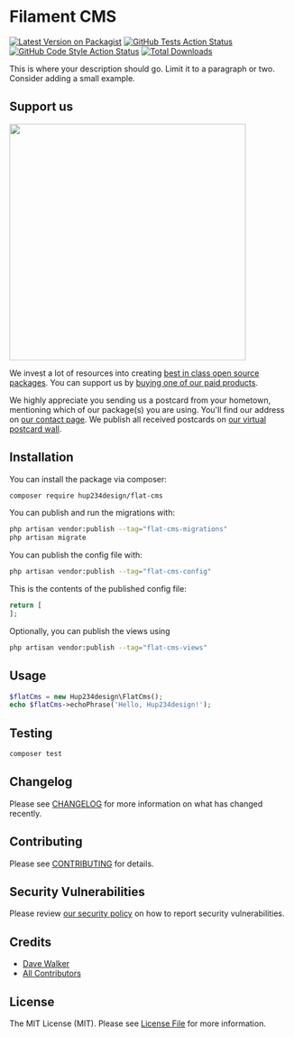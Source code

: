 # Filament CMS

[![Latest Version on Packagist](https://img.shields.io/packagist/v/hup234design/flat-cms.svg?style=flat-square)](https://packagist.org/packages/hup234design/flat-cms)
[![GitHub Tests Action Status](https://img.shields.io/github/actions/workflow/status/hup234design/flat-cms/run-tests.yml?branch=main&label=tests&style=flat-square)](https://github.com/hup234design/flat-cms/actions?query=workflow%3Arun-tests+branch%3Amain)
[![GitHub Code Style Action Status](https://img.shields.io/github/actions/workflow/status/hup234design/flat-cms/fix-php-code-style-issues.yml?branch=main&label=code%20style&style=flat-square)](https://github.com/hup234design/flat-cms/actions?query=workflow%3A"Fix+PHP+code+style+issues"+branch%3Amain)
[![Total Downloads](https://img.shields.io/packagist/dt/hup234design/flat-cms.svg?style=flat-square)](https://packagist.org/packages/hup234design/flat-cms)

This is where your description should go. Limit it to a paragraph or two. Consider adding a small example.

## Support us

[<img src="https://github-ads.s3.eu-central-1.amazonaws.com/flat-cms.jpg?t=1" width="419px" />](https://spatie.be/github-ad-click/flat-cms)

We invest a lot of resources into creating [best in class open source packages](https://spatie.be/open-source). You can support us by [buying one of our paid products](https://spatie.be/open-source/support-us).

We highly appreciate you sending us a postcard from your hometown, mentioning which of our package(s) you are using. You'll find our address on [our contact page](https://spatie.be/about-us). We publish all received postcards on [our virtual postcard wall](https://spatie.be/open-source/postcards).

## Installation

You can install the package via composer:

```bash
composer require hup234design/flat-cms
```

You can publish and run the migrations with:

```bash
php artisan vendor:publish --tag="flat-cms-migrations"
php artisan migrate
```

You can publish the config file with:

```bash
php artisan vendor:publish --tag="flat-cms-config"
```

This is the contents of the published config file:

```php
return [
];
```

Optionally, you can publish the views using

```bash
php artisan vendor:publish --tag="flat-cms-views"
```

## Usage

```php
$flatCms = new Hup234design\FlatCms();
echo $flatCms->echoPhrase('Hello, Hup234design!');
```

## Testing

```bash
composer test
```

## Changelog

Please see [CHANGELOG](CHANGELOG.md) for more information on what has changed recently.

## Contributing

Please see [CONTRIBUTING](CONTRIBUTING.md) for details.

## Security Vulnerabilities

Please review [our security policy](../../security/policy) on how to report security vulnerabilities.

## Credits

- [Dave Walker](https://github.com/hup234design)
- [All Contributors](../../contributors)

## License

The MIT License (MIT). Please see [License File](LICENSE.md) for more information.
